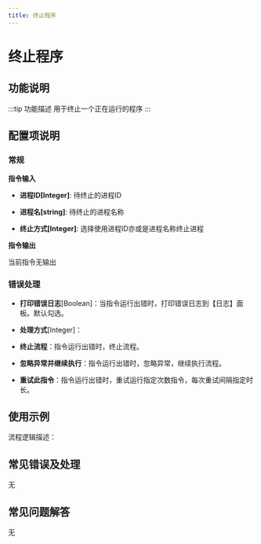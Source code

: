 ```yaml
---
title: 终止程序
---
```


# 终止程序

## 功能说明

:::tip 功能描述
用于终止一个正在运行的程序
:::

## 配置项说明

### 常规

**指令输入**

- **进程ID[Integer]**: 待终止的进程ID

- **进程名[string]**: 待终止的进程名称

- **终止方式[Integer]**: 选择使用进程ID亦或是进程名称终止进程


**指令输出**

当前指令无输出

### 错误处理

- **打印错误日志**[Boolean]：当指令运行出错时，打印错误日志到【日志】面板。默认勾选。

- **处理方式**[Integer]：

 - **终止流程**：指令运行出错时，终止流程。

 - **忽略异常并继续执行**：指令运行出错时，忽略异常，继续执行流程。

 - **重试此指令**：指令运行出错时，重试运行指定次数指令，每次重试间隔指定时长。

## 使用示例

流程逻辑描述：

## 常见错误及处理

无

## 常见问题解答

无

